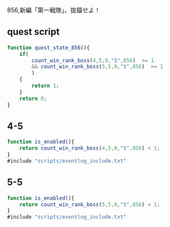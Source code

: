 856,新編「第一戦隊」、抜錨せよ！

## quest script
``` javascript
function quest_state_856(){
	if(
		count_win_rank_boss(4,5,0,"S",856)  >= 1
		&& count_win_rank_boss(5,5,0,"S",856)  >= 1
		)
	{
		return 1;
	}
	return 0;
}
```

## 4-5
``` javascript
function is_enabled(){
	return count_win_rank_boss(4,5,0,"S",856) < 1;
}
#include "scripts/eventlog_include.txt"
```


## 5-5
``` javascript
function is_enabled(){
	return count_win_rank_boss(5,5,0,"S",856) < 1;
}
#include "scripts/eventlog_include.txt"
```

